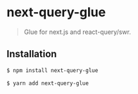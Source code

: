 # next-query-glue

> Glue for next.js and react-query/swr.

## Installation


```sh
$ npm install next-query-glue
```
```sh
$ yarn add next-query-glue
```
